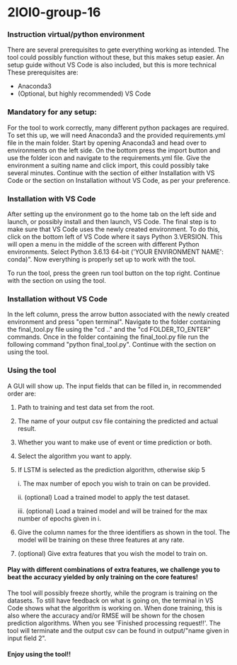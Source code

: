 # 2IOI0-group-16

### Instruction virtual/python environment

There are several prerequisites to gete everything working as intended. The tool could possibly function without these, but this makes setup easier.
An setup guide without VS Code is also included, but this is more technical
These prerequisites are:

- Anaconda3
- (Optional, but highly recommended) VS Code

### Mandatory for any setup:

For the tool to work correctly, many different python packages are required. To set this up, we will need Anaconda3 and the provided requirements.yml file in the main folder.
Start by opening Anaconda3 and head over to environments on the left side. On the bottom press the import button and use the folder icon and navigate to the requirements.yml file.
Give the environment a suiting name and click import, this could possibly take several minutes.
Continue with the section of either Installation with VS Code or the section on Installation without VS Code, as per your preference.

### Installation with VS Code

After setting up the environment go to the home tab on the left side and launch, or possibly install and then launch, VS Code.
The final step is to make sure that VS Code uses the newly created environment. To do this, click on the bottom left of VS Code where it says Python 3.VERSION.
This will open a menu in the middle of the screen with different Python environments. Select Python 3.6.13 64-bit ('YOUR ENVIRONMENT NAME': conda)".
Now everything is properly set up to work with the tool.

To run the tool, press the green run tool button on the top right. Continue with the section on using the tool.

### Installation without VS Code

In the left column, press the arrow button associated with the newly created environment and press "open terminal". Navigate to the folder containing the final_tool.py file
using the "cd .." and the "cd FOLDER_TO_ENTER" commands. Once in the folder containing the final_tool.py file run the following command "python final_tool.py". Continue with the section on using the tool.

### Using the tool

A GUI will show up.
The input fields that can be filled in, in recommended order are:

1. Path to training and test data set from the root.
2. The name of your output csv file containing the predicted and actual result.
3. Whether you want to make use of event or time prediction or both.
4. Select the algorithm you want to apply.
5. If LSTM is selected as the prediction algorithm, otherwise skip 5

   i. The max number of epoch you wish to train on can be provided.

   ii. (optional) Load a trained model to apply the test dataset.

   iii. (optional) Load a trained model and will be trained for the max number of epochs given in i.

6. Give the column names for the three identifiers as shown in the tool. The model will be training on these three features at any rate.
7. (optional) Give extra features that you wish the model to train on.

#### Play with different combinations of extra features, we challenge you to beat the accuracy yielded by only training on the core features!

The tool will possibly freeze shortly, while the program is training on the datasets.
To still have feedback on what is going on, the terminal in VS Code shows what the algorithm is working on.
When done training, this is also where the accuracy and/or RMSE will be shown for the chosen prediction algorithms.
When you see 'Finished processing request!!'. The tool will terminate and the output csv can be found in output/"name given in input field 2".

#### Enjoy using the tool!!
